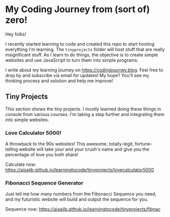 # My Coding Journey from (sort of) zero!
Hey folks!

I recently started learning to code and created this repo to start hosting everything I'm learning. The `tinyprojects` folder will host stuff that are really insignificant stuff. As I learn to do things, the objective is to create simple websites and use JavaScript to turn them into simple programs. 

I write about my learning journey on https://codingjourney.blog. Feel free to drop by and subscribe via email for updates! My hope? You'll see my thinking process and solution and help me improve!

## Tiny Projects

This section shows the tiny projects. I mostly learned doing these things in console from various courses. I'm taking a step further and integrating them into simple websites. 

### Love Calculator 5000!
A throwback to the 90s websites! This awesome, totally-legit, fortune-telling website will take your and your crush's name and give you the percentage of love you both share!

Calculate now: https://aisajib.github.io/learningtocode/tinyprojects/lovecalculator5000

### Fibonacci Sequence Generator
Just tell me how many numbers from the Fibonacci Sequence you need, and my futuristic website will build and output the sequence for you.

Sequence now: https://aisajib.github.io/learningtocode/tinyprojects/fibnac
